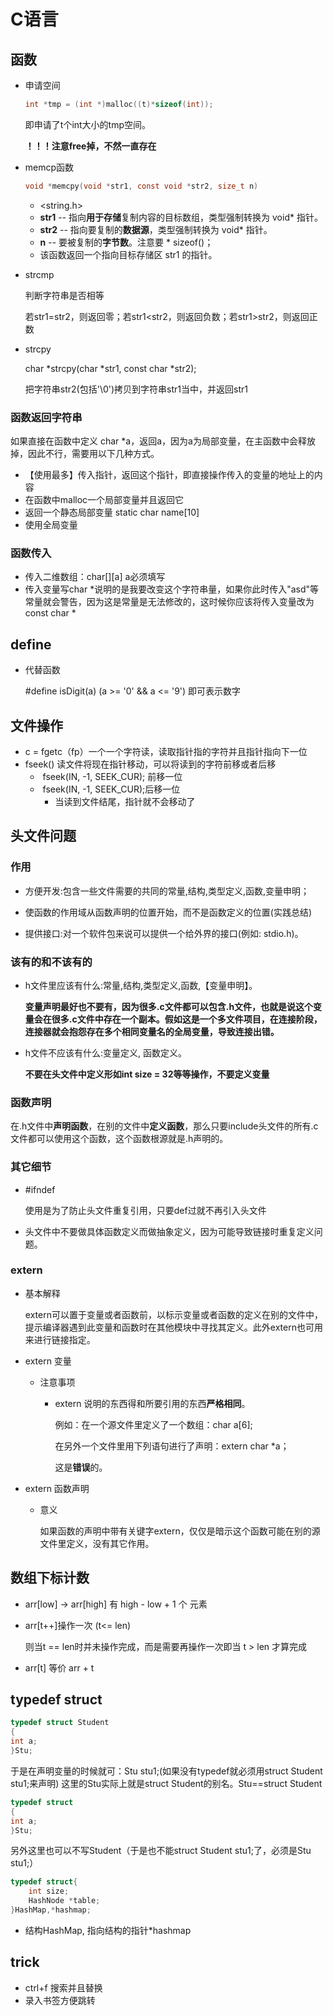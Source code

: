 # C语言

## 函数

- 申请空间

  ```c
  int *tmp = (int *)malloc((t)*sizeof(int));
  ```

  即申请了t个int大小的tmp空间。

  **！！！注意free掉，不然一直存在**

- memcp函数

  ```c
  void *memcpy(void *str1, const void *str2, size_t n)
  ```

  - <string.h>
  - **str1** -- 指向**用于存储**复制内容的目标数组，类型强制转换为 void* 指针。
  - **str2** -- 指向要复制的**数据源**，类型强制转换为 void* 指针。
  - **n** -- 要被复制的**字节数**。注意要 * sizeof()；
  - 该函数返回一个指向目标存储区 str1 的指针。

- strcmp

  判断字符串是否相等

  若str1=str2，则返回零；若str1<str2，则返回负数；若str1>str2，则返回正数

- strcpy

  char *strcpy(char *str1, const char *str2);

  把字符串str2(包括'\0')拷贝到字符串str1当中，并返回str1

### 函数返回字符串

如果直接在函数中定义 char *a，返回a，因为a为局部变量，在主函数中会释放掉，因此不行，需要用以下几种方式。

- 【使用最多】传入指针，返回这个指针，即直接操作传入的变量的地址上的内容
- 在函数中malloc一个局部变量并且返回它
- 返回一个静态局部变量 static char name[10]
- 使用全局变量

### 函数传入

- 传入二维数组：char[]\[a] a必须填写
- 传入变量写char *说明的是我要改变这个字符串量，如果你此时传入"asd"等常量就会警告，因为这是常量是无法修改的，这时候你应该将传入变量改为const char *

## define

- 代替函数

  #define isDigit(a) (a >= '0' && a <= '9') 即可表示数字

## 文件操作

- c = fgetc（fp）一个一个字符读，读取指针指的字符并且指针指向下一位
- fseek()   读文件将现在指针移动，可以将读到的字符前移或者后移
  - ​	fseek(IN, -1, SEEK_CUR); 前移一位
  - ​	fseek(IN, -1, SEEK_CUR);后移一位
    - 当读到文件结尾，指针就不会移动了

## 头文件问题

### 作用

- 方便开发:包含一些文件需要的共同的常量,结构,类型定义,函数,变量申明；

- 使函数的作用域从函数声明的位置开始，而不是函数定义的位置(实践总结)

- 提供接口:对一个软件包来说可以提供一个给外界的接口(例如: stdio.h)。

### 该有的和不该有的

- h文件里应该有什么:常量,结构,类型定义,函数,【变量申明】。

  **变量声明最好也不要有，因为很多.c文件都可以包含.h文件，也就是说这个变量会在很多.c文件中存在一个副本。假如这是一个多文件项目，在连接阶段，连接器就会抱怨存在多个相同变量名的全局变量，导致连接出错。**

- h文件不应该有什么:变量定义, 函数定义。

  **不要在头文件中定义形如int size = 32等等操作，不要定义变量**

### 函数声明

在.h文件中**声明函数**，在别的文件中**定义函数**，那么只要include头文件的所有.c文件都可以使用这个函数，这个函数根源就是.h声明的。

### 其它细节

- #ifndef	

  使用是为了防止头文件重复引用，只要def过就不再引入头文件

- 头文件中不要做具体函数定义而做抽象定义，因为可能导致链接时重复定义问题。

### extern

- 基本解释

  extern可以置于变量或者函数前，以标示变量或者函数的定义在别的文件中，提示编译器遇到此变量和函数时在其他模块中寻找其定义。此外extern也可用来进行链接指定。

- extern 变量

  - 注意事项

    - extern 说明的东西得和所要引用的东西**严格相同**。

      例如：在一个源文件里定义了一个数组：char a[6];

      在另外一个文件里用下列语句进行了声明：extern char *a；

      这是**错误**的。

- extern 函数声明

  - 意义

    如果函数的声明中带有关键字extern，仅仅是暗示这个函数可能在别的源文件里定义，没有其它作用。

## 数组下标计数

- arr[low] -> arr[high] 有 high - low + 1 个 元素

- arr[t++]操作一次   (t<= len)

  则当t == len时并未操作完成，而是需要再操作一次即当 t > len 才算完成

- arr[t]  等价  arr + t

## typedef struct

```c
typedef struct Student
{
int a;
}Stu;
```

于是在声明变量的时候就可：Stu stu1;(如果没有typedef就必须用struct Student stu1;来声明)
这里的Stu实际上就是struct Student的别名。Stu==struct Student

```c
typedef struct
{
int a;
}Stu;
```

另外这里也可以不写Student（于是也不能struct Student stu1;了，必须是Stu stu1;）

```c
typedef struct{
	int size;
	HashNode *table;
}HashMap,*hashmap;
```

- 结构HashMap, 指向结构的指针*hashmap

## trick

- ctrl+f 搜索并且替换
- 录入书签方便跳转